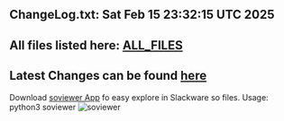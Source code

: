 ChangeLog.txt: Sat Feb 15 23:32:15 UTC 2025
---
All files listed here: [ALL_FILES](./AALL_FILES.md)
---
Latest Changes can be found [here](https://github.com/rizitis/Slackware64-Current-sofiles/compare/main%40%7B1day%7D...main)
---
Download [soviewer App](https://github.com/rizitis/Slackware64-Current-sofiles/releases/download/20250127/soviewer) fo easy explore in Slackware so files. Usage: python3 soviewer
![soviewer](https://github.com/rizitis/Slackware64-Current-sofiles/releases/download/20250127/soviewer.png)
